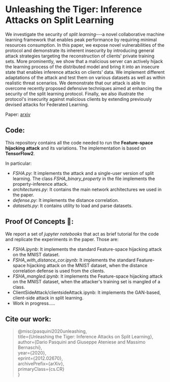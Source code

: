# Unleashing the Tiger: Inference Attacks on Split Learning
We investigate the security of *split learning*---a novel collaborative machine learning framework that enables peak performance by requiring minimal resources consumption. In this paper, we expose novel vulnerabilities of the protocol and demonstrate its inherent insecurity by introducing general attack strategies targeting the reconstruction of clients' private training sets. More prominently, we show that a malicious server can actively hijack the learning process of the distributed model and bring it into an insecure state that enables inference attacks on clients' data. We implement different adaptations of the attack and test them on various datasets as well as within realistic threat scenarios. We demonstrate that our attack is able to overcome recently proposed defensive techniques aimed at enhancing the security of the split learning protocol. Finally, we also illustrate the protocol's insecurity against malicious clients by extending previously devised attacks for Federated Learning.

Paper: [arxiv](https://arxiv.org/abs/2012.02670)

## Code:

This repository contains all the code needed to run the **Feature-space hijacking attack** and its variations. The implementation is based on **TensorFlow2**.

In particular:

*  *FSHA.py*: It implements the attack and a single-user version of split learning. The class *FSHA_binary_property* in the file implements the property-inference attack.
* *architectures.py*: It contains the main network architectures we used in the paper.
* *defense.py*: It implements the distance correlation.
* *datasets.py*: It contains utility to load and parse datasets.

## Proof Of Concepts 🐯:

We report a set of *jupyter notebooks* that act as brief tutorial for the code and replicate the experiments in the paper. Those are:

* *FSHA.ipynb*: It implements the standard Feature-space hijacking attack on the MNIST dataset.
* *FSHA_with_distance_cor.ipynb*: It implements the standard Feature-space hijacking attack on the MNIST dataset, when the distance correlation defense is used from the clients.
* *FSHA_mangled.ipynb*: It implements the Feature-space hijacking attack on the MNIST dataset, when the attacker's training set is mangled of a class.
* ClientSideAttack/clientsideAttack.ipynb: It implements the GAN-based, client-side attack in split learning.
* Work in progress.....

## Cite our work:
>@misc{pasquini2020unleashing, <br>
>      title={Unleashing the Tiger: Inference Attacks on Split Learning}, <br>
>      author={Dario Pasquini and Giuseppe Ateniese and Massimo Bernaschi}, <br>
>      year={2020},<br>
>      eprint={2012.02670},<br>
>      archivePrefix={arXiv},<br>
>      primaryClass={cs.CR}<br>
>}




